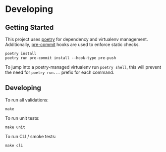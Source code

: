 # Developing

## Getting Started

This project uses [poetry](https://python-poetry.org/) for dependency and virtualenv management. Additionally, [pre-commit](https://pre-commit.com/) hooks are used to enforce static checks.
```
poetry install
poetry run pre-commit install --hook-type pre-push
```
To jump into a poetry-managed virtualenv run `poetry shell`, this will prevent the need for `poetry run...` prefix for each command.

## Developing

To run all validations:
```
make
```

To run unit tests:
```
make unit
```

To run CLI / smoke tests:
```
make cli
```
